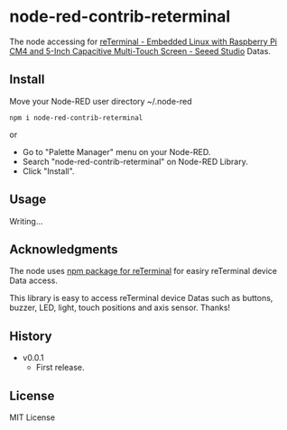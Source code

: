 # node-red-contrib-reterminal

The node accessing for [reTerminal \- Embedded Linux with Raspberry Pi CM4 and 5\-Inch Capacitive Multi\-Touch Screen \- Seeed Studio](https://www.seeedstudio.com/ReTerminal-with-CM4-p-4904.html) Datas.

## Install

Move your Node-RED user directory ~/.node-red

```
npm i node-red-contrib-reterminal
```

or

* Go to "Palette Manager" menu on your Node-RED.
* Search "node-red-contrib-reterminal" on Node-RED Library.
* Click "Install".

## Usage

Writing...

## Acknowledgments

The node uses [npm package for reTerminal](https://www.npmjs.com/package/npm-reterminal) for easiry reTerminal device Data access.

This library is easy to access reTerminal device Datas such as buttons, buzzer, LED, light, touch positions and axis sensor. Thanks!

## History

* v0.0.1
  * First release.

## License

MIT License